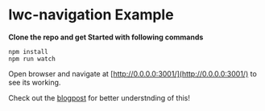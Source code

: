 # lwc-navigation Example


**Clone the repo and get Started with following commands**

    npm install
    npm run watch

Open browser and navigate at [http://0.0.0.0:3001/](http://0.0.0.0:3001/) to see its working.

Check out the [blogpost](https://www.linkedin.com/pulse/navigation-open-source-lwc-prashant-kumar-/) for better understnding of this!

